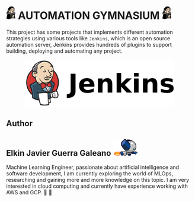 # <img src="assets/imgs/jenkins_ned_stark.png" width="5%"/> **AUTOMATION GYMNASIUM** <img src="assets/imgs/jenkins_ned_stark.png" width="5%"/>

This project has some projects that implements different automation strategies using various tools like `Jenkins`, which is an open source automation server, Jenkins provides hundreds of plugins to support building, deploying and automating any project. 

<p align="center">
    <img src="assets/imgs/jenkins_logo.png" width="80%"/>
</p>

## Author
## Elkin Javier Guerra Galeano <img src="./assets/imgs/robotboy_fly.gif"/>

Machine Learning Engineer, passionate about artificial intelligence and software development, I am currently exploring the world of MLOps, researching and gaining more and more knowledge on this topic. I am very interested in cloud computing and currently have experience working with AWS and GCP. 🐨 🚀

